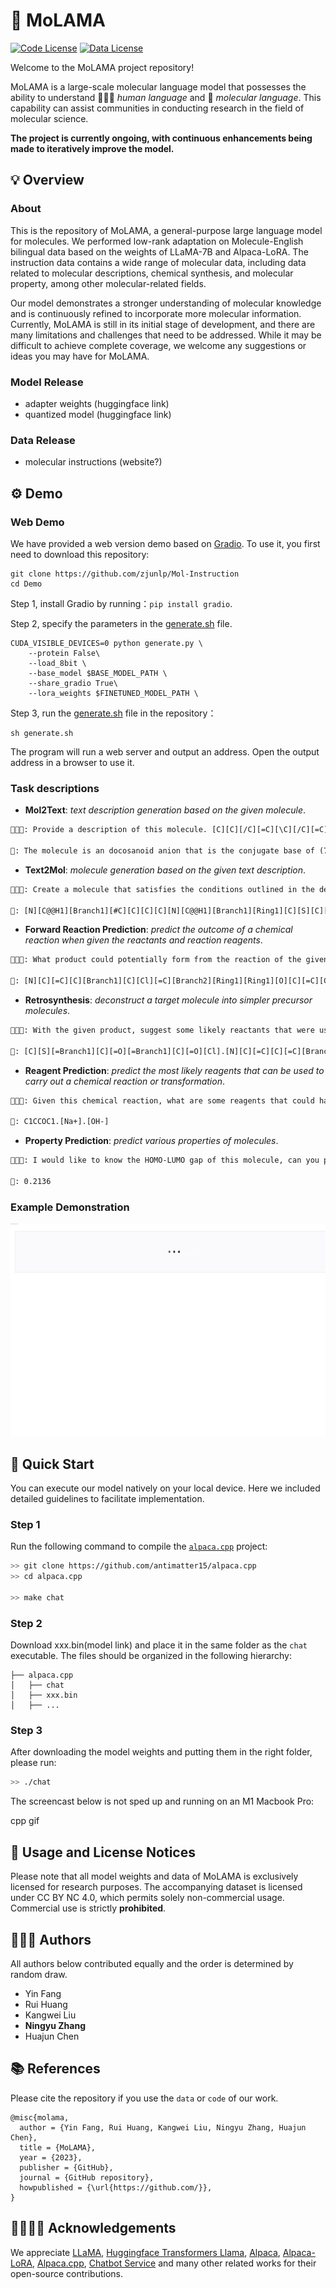  # 🦄️ MoLAMA

[![Code License](https://img.shields.io/badge/Code%20License-Apache_2.0-green.svg)](https://github.com/zjunlp/cama/blob/main/LICENSE)
[![Data License](https://img.shields.io/badge/Data%20License-CC%20By%20NC%204.0-red.svg)](https://github.com/zjunlp/cama/blob/main/DATA_LICENSE)

Welcome to the MoLAMA project repository! 

MoLAMA is a large-scale molecular language model that possesses the ability to understand 🧑🏻‍🔬 *human language* and 🔬 *molecular language*. This capability can assist communities in conducting research in the field of molecular science.

**The project is currently ongoing, with continuous enhancements being made to iteratively improve the model.**


## 💡 Overview

### About
This is the repository of MoLAMA, a general-purpose large language model for molecules. We performed low-rank adaptation on Molecule-English bilingual data based on the weights of LLaMA-7B and Alpaca-LoRA. The instruction data contains a wide range of molecular data, including data related to molecular descriptions, chemical synthesis, and molecular property, among other molecular-related fields. 

Our model demonstrates a stronger understanding of molecular knowledge and is continuously refined to incorporate more molecular information. Currently, MoLAMA is still in its initial stage of development, and there are many limitations and challenges that need to be addressed. While it may be difficult to achieve complete coverage, we welcome any suggestions or ideas you may have for MoLAMA.

### Model Release
- adapter weights (huggingface link)
- quantized model (huggingface link)

### Data Release
- molecular instructions (website?)

## ⚙ Demo

### Web Demo

We have provided a web version demo based on [Gradio](https://gradio.app). To use it, you first need to download this repository:

```shell
git clone https://github.com/zjunlp/Mol-Instruction
cd Demo
```

Step 1, install Gradio by running：`pip install gradio`. 

Step 2, specify the parameters in the [generate.sh](./Demo/generate.sh) file.

```shell
CUDA_VISIBLE_DEVICES=0 python generate.py \
    --protein False\
    --load_8bit \
    --base_model $BASE_MODEL_PATH \
    --share_gradio True\
    --lora_weights $FINETUNED_MODEL_PATH \
```

Step 3, run the [generate.sh](./Demo/generate.sh) file in the repository： 

```shell
sh generate.sh
```

The program will run a web server and output an address. Open the output address in a browser to use it.


### Task descriptions

- **Mol2Text**: *text description generation based on the given molecule*.

```txt
🧑🏻‍🔬: Provide a description of this molecule. [C][C][/C][=C][\C][/C][=C][\C][C@H1][Branch1][C][O][C@@H1][Branch1][P][/C][=C][/C][=C][/C][=C][\C][/C][=C][\C][C][C][=Branch1][C][=O][O-1][S][C][C@H1][Branch1][C][NH3+1][C][=Branch1][C][=O][N][C][C][=Branch1][C][=O][O-1]

🦄️: The molecule is an docosanoid anion that is the conjugate base of (7R,17S)-dihydroxy-(4Z,7Z,11E,13E,16Z,19Z)-docosahexaenoic acid, formed via deprotonation of the carboxy group; major species at pH 7.3. It is an omega-hydroxy-polyunsaturated fatty acid anion and a docosanoid anion.
```

- **Text2Mol**: *molecule generation based on the given text description*.

```txt
🧑🏻‍🔬: Create a molecule that satisfies the conditions outlined in the description. The molecule is a Glu-Cys-Gly tripeptide derivative of glutathione containing a 2-hydroxyethyl substituent on the S of the Cys residue. It derives from a glutathione. 

🦄️: [N][C@@H1][Branch1][#C][C][C][C][N][C@@H1][Branch1][Ring1][C][S][C][C][C][C@H1][N][C][=Branch1][C][=O][O][C][=Branch1][C][=O][O][C][=Branch1][C][=O][O]
```

- **Forward Reaction Prediction**: *predict the outcome of a chemical reaction when given the reactants and reaction reagents*.

```txt
🧑🏻‍🔬: What product could potentially form from the reaction of the given reactants and reagents? [O][=N+1][Branch1][C][O-1][C][=C][C][Branch1][C][Cl][=C][Branch2][Ring1][Ring1][O][C][=C][C][=C][Branch1][C][Cl][C][=C][C][=C][C][=C][Ring1][O][Ring1][=Branch1][C][Branch1][C][Cl][=C][Ring2][Ring1][Ring2].[C][C][=C][C][=C][C][=C][Ring1][=Branch1]

🦄️: [N][C][=C][C][Branch1][C][Cl][=C][Branch2][Ring1][Ring1][O][C][=C][C][=C][Branch1][C][Cl][C][=C][C][=C][C][=C][Ring1][O][Ring1][=Branch1][C][Branch1][C][Cl][=C][Ring2][Ring1][C]
```

- **Retrosynthesis**: *deconstruct a target molecule into simpler precursor molecules*.

```txt
🧑🏻‍🔬: With the given product, suggest some likely reactants that were used in its synthesis. [C][S][=Branch1][C][=O][=Branch1][C][=O][N][C][=C][C][=C][Branch1][=Branch1][N+1][=Branch1][C][=O][O-1][C][Branch1][C][Cl][=C][Ring1][#Branch2]

🦄️: [C][S][=Branch1][C][=O][=Branch1][C][=O][Cl].[N][C][=C][C][=C][Branch1][=Branch1][N+1][=Branch1][C][=O][O-1][C][Branch1][C][Cl][=C][Ring1][#Branch2]
```

- **Reagent Prediction**: *predict the most likely reagents that can be used to carry out a chemical reaction or transformation*.

```txt
🧑🏻‍🔬: Given this chemical reaction, what are some reagents that could have been used? [C][O][C][=Branch1][C][=O][/C][=C][Branch1][O][/C][#C][C][=C][C][=C][C][=C][Ring1][=Branch1][C][=C][C][=C][C][=C][Ring1][=Branch1]>>[O][=C][Branch1][C][O][/C][=C][Branch1][O][/C][#C][C][=C][C][=C][C][=C][Ring1][=Branch1][C][=C][C][=C][C][=C][Ring1][=Branch1]

🦄️: C1CCOC1.[Na+].[OH-]
```

- **Property Prediction**: *predict various properties of molecules*.

```txt
🧑🏻‍🔬: I would like to know the HOMO-LUMO gap of this molecule, can you provide it? [N][=C][O][C][C][Branch1][Ring2][C][C][#C][=C][Ring1][Branch2]

🦄️: 0.2136
```

### Example Demonstration

<p align="center">
  <img alt="Demo" src=gradio_interface_gif.gif style="width: 700px; height: 340px;"/>
</p>


## 🚀 Quick Start 

You can execute our model natively on your local device. Here we included detailed guidelines to facilitate implementation.

### Step 1
Run the following command to compile the [`alpaca.cpp`](https://github.com/antimatter15/alpaca.cpp) project:

```sh
>> git clone https://github.com/antimatter15/alpaca.cpp
>> cd alpaca.cpp

>> make chat
```

### Step 2
Download xxx.bin(model link) and place it in the same folder as the `chat` executable. The files should be organized in the following hierarchy:

```
├── alpaca.cpp                  
│   ├── chat                    
│   ├── xxx.bin                 
│   ├── ...
```

### Step 3
After downloading the model weights and putting them in the right folder, please run:

```sh
>> ./chat
```

The screencast below is not sped up and running on an M1 Macbook Pro:

cpp gif


## 🚨 Usage and License Notices
Please note that all model weights and data of MoLAMA is exclusively licensed for research purposes. The accompanying dataset is licensed under CC BY NC 4.0, which permits solely non-commercial usage. Commercial use is strictly **prohibited**.

## 🧑🏻‍💻 Authors
All authors below contributed equally and the order is determined by random draw.
- Yin Fang
- Rui Huang
- Kangwei Liu
- **Ningyu Zhang**
- Huajun Chen

## 📚 References
Please cite the repository if you use the `data` or `code` of our work.

```
@misc{molama,
  author = {Yin Fang, Rui Huang, Kangwei Liu, Ningyu Zhang, Huajun Chen},
  title = {MoLAMA},
  year = {2023},
  publisher = {GitHub},
  journal = {GitHub repository},
  howpublished = {\url{https://github.com/}},
}
```

## 🫱🏻‍🫲🏾 Acknowledgements

We appreciate [LLaMA](https://github.com/facebookresearch/llama), [Huggingface Transformers Llama](https://github.com/huggingface/transformers/tree/main/src/transformers/models/llama), [Alpaca](https://crfm.stanford.edu/2023/03/13/alpaca.html), [Alpaca-LoRA](https://github.com/tloen/alpaca-lora), [Alpaca.cpp](https://github.com/antimatter15/alpaca.cpp), [Chatbot Service](https://github.com/deep-diver/LLM-As-Chatbot) and many other related works for their open-source contributions.
